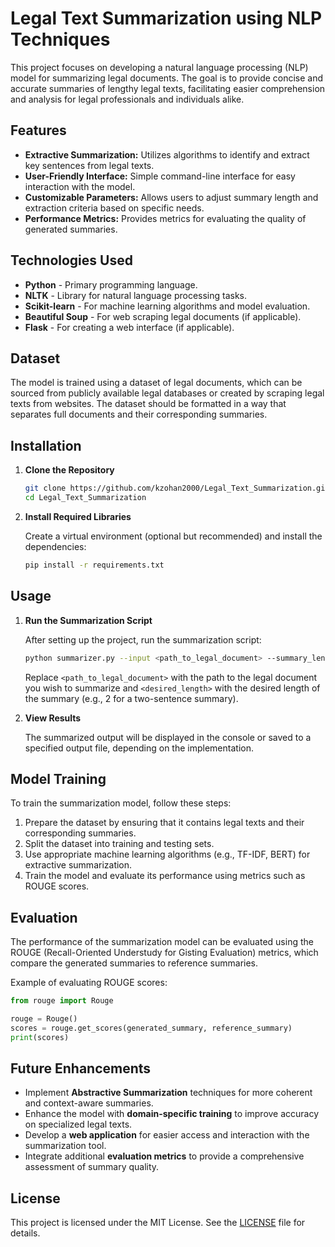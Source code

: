 

# Legal Text Summarization using NLP Techniques

This project focuses on developing a natural language processing (NLP) model for summarizing legal documents. The goal is to provide concise and accurate summaries of lengthy legal texts, facilitating easier comprehension and analysis for legal professionals and individuals alike.

## Features
- **Extractive Summarization:** Utilizes algorithms to identify and extract key sentences from legal texts.
- **User-Friendly Interface:** Simple command-line interface for easy interaction with the model.
- **Customizable Parameters:** Allows users to adjust summary length and extraction criteria based on specific needs.
- **Performance Metrics:** Provides metrics for evaluating the quality of generated summaries.

## Technologies Used
- **Python** - Primary programming language.
- **NLTK** - Library for natural language processing tasks.
- **Scikit-learn** - For machine learning algorithms and model evaluation.
- **Beautiful Soup** - For web scraping legal documents (if applicable).
- **Flask** - For creating a web interface (if applicable).

## Dataset
The model is trained using a dataset of legal documents, which can be sourced from publicly available legal databases or created by scraping legal texts from websites. The dataset should be formatted in a way that separates full documents and their corresponding summaries.

## Installation

1. **Clone the Repository**

   ```bash
   git clone https://github.com/kzohan2000/Legal_Text_Summarization.git
   cd Legal_Text_Summarization
   ```

2. **Install Required Libraries**

   Create a virtual environment (optional but recommended) and install the dependencies:

   ```bash
   pip install -r requirements.txt
   ```

## Usage

1. **Run the Summarization Script**

   After setting up the project, run the summarization script:

   ```bash
   python summarizer.py --input <path_to_legal_document> --summary_length <desired_length>
   ```

   Replace `<path_to_legal_document>` with the path to the legal document you wish to summarize and `<desired_length>` with the desired length of the summary (e.g., 2 for a two-sentence summary).

2. **View Results**

   The summarized output will be displayed in the console or saved to a specified output file, depending on the implementation.

## Model Training

To train the summarization model, follow these steps:

1. Prepare the dataset by ensuring that it contains legal texts and their corresponding summaries.
2. Split the dataset into training and testing sets.
3. Use appropriate machine learning algorithms (e.g., TF-IDF, BERT) for extractive summarization.
4. Train the model and evaluate its performance using metrics such as ROUGE scores.

## Evaluation

The performance of the summarization model can be evaluated using the ROUGE (Recall-Oriented Understudy for Gisting Evaluation) metrics, which compare the generated summaries to reference summaries. 

Example of evaluating ROUGE scores:

```python
from rouge import Rouge

rouge = Rouge()
scores = rouge.get_scores(generated_summary, reference_summary)
print(scores)
```

## Future Enhancements
- Implement **Abstractive Summarization** techniques for more coherent and context-aware summaries.
- Enhance the model with **domain-specific training** to improve accuracy on specialized legal texts.
- Develop a **web application** for easier access and interaction with the summarization tool.
- Integrate additional **evaluation metrics** to provide a comprehensive assessment of summary quality.

## License
This project is licensed under the MIT License. See the [LICENSE](LICENSE) file for details.

